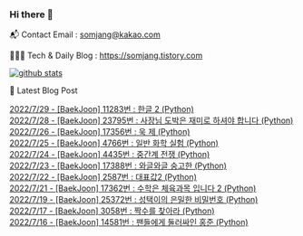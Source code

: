 ### Hi there 👋

📬  Contact Email : somjang@kakao.com

👨🏻‍💻  Tech & Daily Blog : https://somjang.tistory.com

[![github stats](https://github-readme-stats.vercel.app/api?username=SOMJANG&show_icons=true&hide_border=False)](https://somjang.tistory.com)

🤩 Latest Blog Post

[2022/7/29 - [BaekJoon] 11283번 : 한글 2 (Python)](https://somjang.tistory.com/entry/BaekJoon-11283%EB%B2%88-%ED%95%9C%EA%B8%80-2-Python) <br>
[2022/7/28 - [BaekJoon] 23795번 : 사장님 도박은 재미로 하셔야 합니다 (Python)](https://somjang.tistory.com/entry/BaekJoon-23795%EB%B2%88-%EC%82%AC%EC%9E%A5%EB%8B%98-%EB%8F%84%EB%B0%95%EC%9D%80-%EC%9E%AC%EB%AF%B8%EB%A1%9C-%ED%95%98%EC%85%94%EC%95%BC-%ED%95%A9%EB%8B%88%EB%8B%A4-Python) <br>
[2022/7/26 - [BaekJoon] 17356번 : 욱 제 (Python)](https://somjang.tistory.com/entry/Baekjoon-17356%EB%B2%88-%EC%9A%B1-%EC%A0%9C-Python) <br>
[2022/7/25 - [BaekJoon] 4766번 : 일반 화학 실험 (Python)](https://somjang.tistory.com/entry/BaekJoon-4766%EB%B2%88-%EC%9D%BC%EB%B0%98-%ED%99%94%ED%95%99-%EC%8B%A4%ED%97%98-Python) <br>
[2022/7/24 - [BaekJoon] 4435번 : 중간계 전쟁 (Python)](https://somjang.tistory.com/entry/BaekJoon-4435%EB%B2%88-%EC%A4%91%EA%B0%84%EA%B3%84-%EC%A0%84%EC%9F%81-Python) <br>
[2022/7/23 - [BaekJoon] 17388번 : 와글와글 숭고한 (Python)](https://somjang.tistory.com/entry/BaekJoon-17388%EB%B2%88-%EC%99%80%EA%B8%80%EC%99%80%EA%B8%80-%EC%88%AD%EA%B3%A0%ED%95%9C-Python) <br>
[2022/7/22 - [BaekJoon] 2587번 : 대표값2 (Python)](https://somjang.tistory.com/entry/BaekJoon-2587%EB%B2%88-%EB%8C%80%ED%91%9C%EA%B0%922-Python) <br>
[2022/7/21 - [BaekJoon] 17362번 : 수학은 체육과목 입니다 2 (Python)](https://somjang.tistory.com/entry/BaekJoon-17362%EB%B2%88-%EC%88%98%ED%95%99%EC%9D%80-%EC%B2%B4%EC%9C%A1%EA%B3%BC%EB%AA%A9-%EC%9E%85%EB%8B%88%EB%8B%A4-2-Python) <br>
[2022/7/19 - [BaekJoon] 25372번 : 성택이의 은밀한 비밀번호 (Python)](https://somjang.tistory.com/entry/BaekJoon-25372%EB%B2%88-%EC%84%B1%ED%83%9D%EC%9D%B4%EC%9D%98-%EC%9D%80%EB%B0%80%ED%95%9C-%EB%B9%84%EB%B0%80%EB%B2%88%ED%98%B8-Python) <br>
[2022/7/17 - [BaekJoon] 3058번 : 짝수를 찾아라 (Python)](https://somjang.tistory.com/entry/BaekJoon-3058%EB%B2%88-%EC%A7%9D%EC%88%98%EB%A5%BC-%EC%B0%BE%EC%95%84%EB%9D%BC-Python) <br>
[2022/7/16 - [BaekJoon] 14581번 : 팬들에게 둘러싸인 홍준 (Python)](https://somjang.tistory.com/entry/BaekJoon-14581%EB%B2%88-%ED%8C%AC%EB%93%A4%EC%97%90%EA%B2%8C-%EB%91%98%EB%9F%AC%EC%8B%B8%EC%9D%B8-%ED%99%8D%EC%A4%80-Python) <br>
